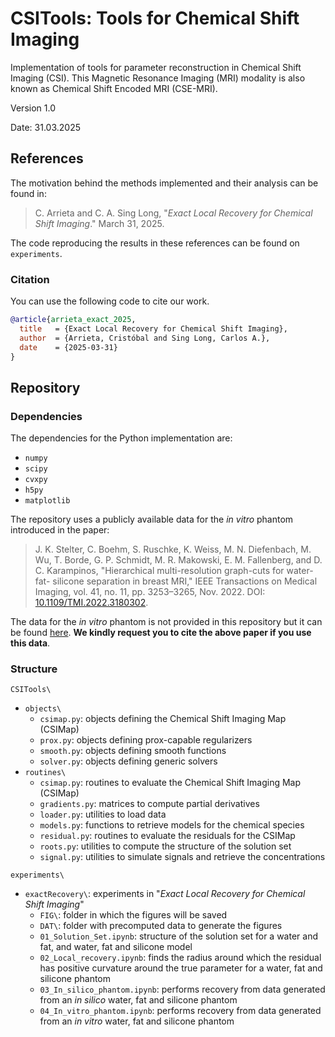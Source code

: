 # CSITools: Tools for Chemical Shift Imaging

Implementation of tools for parameter reconstruction in Chemical Shift Imaging (CSI). This Magnetic Resonance Imaging (MRI) modality is also known as Chemical Shift Encoded MRI (CSE-MRI).

Version 1.0

Date: 31.03.2025

## References

The motivation behind the methods implemented and their analysis can be found in:

> C. Arrieta and C. A. Sing Long, "*Exact Local Recovery for Chemical Shift Imaging*." March 31, 2025.

The code reproducing the results in these references can be found on ``experiments``.

### Citation

You can use the following code to cite our work.

```bibtex
@article{arrieta_exact_2025, 
  title   = {Exact Local Recovery for Chemical Shift Imaging},  
  author  = {Arrieta, Cristóbal and Sing Long, Carlos A.}, 
  date    = {2025-03-31}
}
```

## Repository

### Dependencies

The dependencies for the Python implementation are:
* ``numpy``
* ``scipy``
* ``cvxpy``
* ``h5py``
* ``matplotlib``

The repository uses a publicly available data for the *in vitro* phantom introduced in the paper:

> J. K. Stelter, C. Boehm, S. Ruschke, K. Weiss, M. N. Diefenbach, M. Wu, T. Borde, G. P. Schmidt, M. R.
Makowski, E. M. Fallenberg, and D. C. Karampinos, "Hierarchical multi-resolution graph-cuts for water-fat-
silicone separation in breast MRI," IEEE Transactions on Medical Imaging, vol. 41, no. 11, pp. 3253–3265, Nov. 2022. DOI: [10.1109/TMI.2022.3180302](https://doi.org/10.1109/TMI.2022.3180302).

The data for the *in vitro* phantom is not provided in this repository but it can be found [here](https://syncandshare.lrz.de/getlink/fi2yT7Vp761X2EW2XbY41KnM/). **We kindly request you to cite the above paper if you use this data**.

### Structure

``CSITools\``
* ``objects\``
    * ``csimap.py``: objects defining the Chemical Shift Imaging Map (CSIMap)
    * ``prox.py``: objects defining prox-capable regularizers
    * ``smooth.py``: objects defining smooth functions
    * ``solver.py``: objects defining generic solvers
* ``routines\``
    * ``csimap.py``: routines to evaluate the Chemical Shift Imaging Map (CSIMap)
    * ``gradients.py``: matrices to compute partial derivatives
    * ``loader.py``: utilities to load data
    * ``models.py``: functions to retrieve models for the chemical species
    * ``residual.py``: routines to evaluate the residuals for the CSIMap
    * ``roots.py``: utilities to compute the structure of the solution set
    * ``signal.py``: utilities to simulate signals and retrieve the concentrations

``experiments\``
  * ``exactRecovery\``: experiments in "*Exact Local Recovery for Chemical Shift Imaging*"
    * ``FIG\``: folder in which the figures will be saved
    * ``DAT\``: folder with precomputed data to generate the figures
    * ``01_Solution_Set.ipynb``: structure of the solution set for a water and fat, and water, fat and silicone model
    * ``02_Local_recovery.ipynb``: finds the radius around which the residual has positive curvature around the true parameter for a water, fat and silicone phantom
    * ``03_In_silico_phantom.ipynb``: performs recovery from data generated from an *in silico* water, fat and silicone phantom
    * ``04_In_vitro_phantom.ipynb``: performs recovery from data generated from an *in vitro* water, fat and silicone phantom
 
